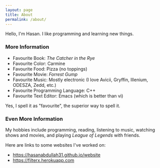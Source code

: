 ```yaml
---
layout: page
title: About
permalink: /about/
---
```


Hello, I'm Hasan. I like programming and learning new things.

### More Information

- Favourite Book: *The Catcher in the Rye*
- Favourite Color: Carmine
- Favourite Food: Pizza (no toppings)
- Favourite Movie: *Forrest Gump*
- Favourite Music: Mostly electronic (I love Avicii, Gryffin, Illenium, ODESZA, Zedd, etc.)
- Favourite Programming Language: C++
- Favourite Text Editor: Emacs (which is better than vi)

Yes, I spell it as "favourite", the superior way to spell it.

### Even More Information

My hobbies include programming, reading, listening to music, watching shows and movies, and playing *League of Legends* with friends.

Here are links to some websites I've worked on:
- <a href="https://hasanabdullah31.github.io/website" target="_blank">https://hasanabdullah31.github.io/website</a>
- <a href="https://filterx.herokuapp.com" target="_blank">https://filterx.herokuapp.com</a>
